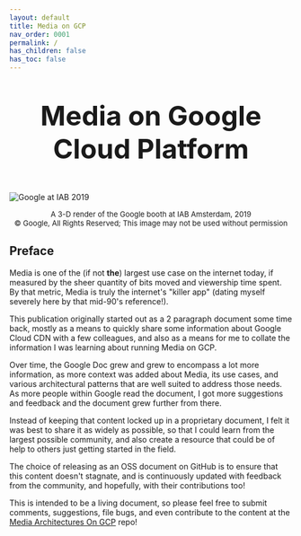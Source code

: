 ```yaml
---
layout: default
title: Media on GCP
nav_order: 0001
permalink: /
has_children: false
has_toc: false
---
```


<p style="text-align: center; font-size: xxx-large; font-weight: bold">Media on Google Cloud Platform</p>

![Google at IAB 2019](/assets/images/iab-gcp.png)
<p style="text-align: center; font-size: small;">A 3-D render of the Google booth at IAB Amsterdam, 2019<br/>
&copy; Google, All Rights Reserved; This image may not be used without permission</p>

## Preface
Media is one of the (if not **the**) largest use case on the internet today,
if measured by the sheer quantity of bits moved and viewership time spent.
By that metric, Media is truly the internet's "killer app" (dating myself severely here by that
mid-90's reference!).

This publication originally started out as a 2 paragraph document some time
back, mostly as a means to quickly share some information about Google Cloud CDN
with a few colleagues, and also as a means for me to collate the information I
was learning about running Media on GCP.

Over time, the Google Doc grew and grew to encompass a lot more information, as
more context was added about Media, its use cases, and various architectural
patterns that are well suited to address those needs. As more people within Google
read the document, I got more suggestions and feedback and the document grew further from there.

Instead of keeping that content locked up in a proprietary document, I felt it
was best to share it as widely as possible, so that I could learn from the 
largest possible community, and also create a resource that could be of help to
others just getting started in the field.

The choice of releasing as an OSS document on GitHub is to ensure that this
content doesn't stagnate, and is continuously updated with feedback from the
community, and hopefully, with their contributions too!

This is intended to be a living document, so please feel free to submit
comments, suggestions, file bugs, and even contribute to the content
at the [Media Architectures On GCP](https://github.com/GoogleCloudPlatform/media-architectures-on-gcp) repo!



